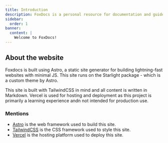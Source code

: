 ```yaml
---
title: Introduction
description: FoxDocs is a personal resource for documentation and guides relating to PHP, Laravel, and other web development topics.
sidebar:
  order: 1
banner:
  content: |
    Welcome to FoxDocs!
---
```


## About the website
Foxdocs is built using Astro, a static site generator for building lightning-fast websites with minimal JS. This site runs on the Starlight package - which is a custom theme by Astro.

This site is built with TailwindCSS in mind and all content is written in Markdown. Vercel is used for hosting and deployment as this project is primarily a learning experience andn not intended for production use.


### Mentions

- [Astro](https://astro.build/) is the web framework used to build this site.
- [TailwindCSS](https://tailwindcss.com/) is the CSS framework used to style this site.
- [Vercel](https://vercel.com/) is the hosting platform used to deploy this site.

